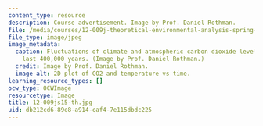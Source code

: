 ```yaml
---
content_type: resource
description: Course advertisement. Image by Prof. Daniel Rothman.
file: /media/courses/12-009j-theoretical-environmental-analysis-spring-2015/db212cd689e8a914caf47e115dbdc225_12-009js15-th.jpg
file_type: image/jpeg
image_metadata:
  caption: Fluctuations of climate and atmospheric carbon dioxide levels over the
    last 400,000 years. (Image by Prof. Daniel Rothman.)
  credit: Image by Prof. Daniel Rothman.
  image-alt: 2D plot of CO2 and temperature vs time.
learning_resource_types: []
ocw_type: OCWImage
resourcetype: Image
title: 12-009js15-th.jpg
uid: db212cd6-89e8-a914-caf4-7e115dbdc225
---
```

